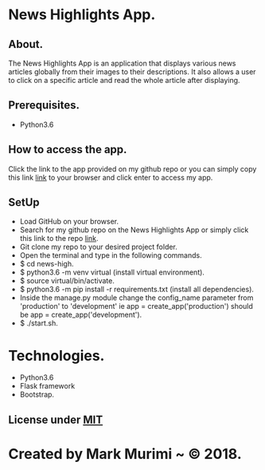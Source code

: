 # News Highlights App.
## About.
The News Highlights App is an application that displays various news articles globally from their images to their descriptions. It also allows a user to click on a specific article and read the whole article after displaying.

## Prerequisites.
* Python3.6

## How to access the app.
Click the link to the app provided on my github repo or you can simply copy this link [link]() to your browser and click enter to access my app.

## SetUp
* Load GitHub on your browser.
* Search for my github repo on the News Highlights App or simply click this link to the repo [link](https://github.com/markmurimi/news-high).
* Git clone my repo to your desired project folder.
* Open the terminal and type in the following commands.
* $ cd news-high.
* $ python3.6 -m venv virtual (install virtual environment).
* $ source virtual/bin/activate.
* $ python3.6 -m pip install -r requirements.txt (install all dependencies).
* Inside the manage.py module change the config_name parameter from 'production' to 'development' ie app = create_app('production') should be app = create_app('development').
* $ ./start.sh.

# Technologies.
* Python3.6
* Flask framework
* Bootstrap.

## License under [MIT](https://github.com/markmurimi/news-high/blob/master/LICENSE)
# Created by Mark Murimi ~ © 2018.